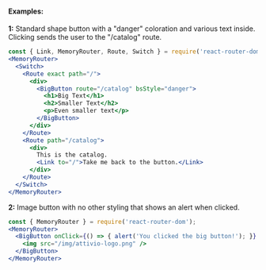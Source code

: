 #### Examples:


__1:__ Standard shape button with a "danger" coloration and various text inside. Clicking sends the user to the "/catalog" route.

```jsx
const { Link, MemoryRouter, Route, Switch } = require('react-router-dom');
<MemoryRouter>
  <Switch>
    <Route exact path="/">
      <div>
        <BigButton route="/catalog" bsStyle="danger">
          <h1>Big Text</h1>
          <h2>Smaller Text</h2>
          <p>Even smaller text</p>
        </BigButton>
      </div>
    </Route>
    <Route path="/catalog">
      <div>
        This is the catalog.
        <Link to="/">Take me back to the button.</Link>
      </div>
    </Route>
  </Switch>
</MemoryRouter>
```

__2:__ Image button with no other styling that shows an alert when clicked.

```jsx
const { MemoryRouter } = require('react-router-dom');
<MemoryRouter>
  <BigButton onClick={() => { alert('You clicked the big button!'); }} style={{ border: 'none', background: 'lightblue' }}>
    <img src="/img/attivio-logo.png" />
  </BigButton>
</MemoryRouter>
```
